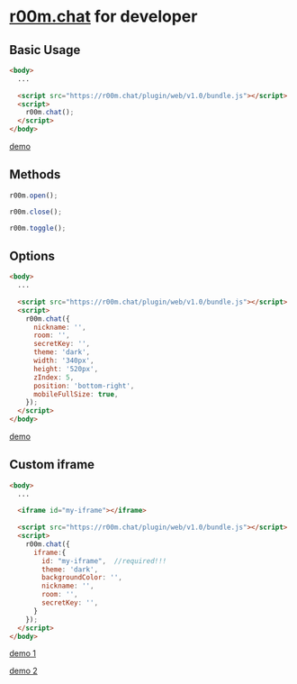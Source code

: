 # **[r00m.chat](https://r00m.chat)** for developer


## Basic Usage
```html
<body>
  ...
  
  <script src="https://r00m.chat/plugin/web/v1.0/bundle.js"></script>
  <script>
    r00m.chat();
  </script>
</body>
```
[demo](/demo/basic-usage.html)


## Methods
```javascript
r00m.open();

r00m.close();

r00m.toggle();
```


## Options
```html
<body>
  ...
  
  <script src="https://r00m.chat/plugin/web/v1.0/bundle.js"></script>
  <script>
    r00m.chat({
      nickname: '',
      room: '',
      secretKey: '',
      theme: 'dark',
      width: '340px',
      height: '520px',
      zIndex: 5,
      position: 'bottom-right',
      mobileFullSize: true,
    });
  </script>
</body>
```
[demo](/demo/basic-usage-options.html)


## Custom iframe
```html
<body>
  ...
  
  <iframe id="my-iframe"></iframe>
  
  <script src="https://r00m.chat/plugin/web/v1.0/bundle.js"></script>
  <script>
    r00m.chat({
      iframe:{
        id: "my-iframe",  //required!!!
        theme: 'dark',
        backgroundColor: '',
        nickname: '',
        room: '',
        secretKey: '',
      }
    });
  </script>
</body>
```
[demo 1](/demo/custom-iframe-1.html)

[demo 2](/demo/custom-iframe-2.html)
